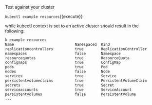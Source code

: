 Test against your cluster

`kubectl example resources`{{execute}}

 while kubectl context is set to an active cluster should result in the following:

```bash
k example resources
Name                           	Namespaced	Kind                          
replicationcontrollers         	true      	ReplicationController         
namespaces                     	false     	Namespace                     
resourcequotas                 	true      	ResourceQuota                 
configmaps                     	true      	ConfigMap                     
pods                           	true      	Pod                           
nodes                          	false     	Node                          
services                       	true      	Service                       
persistentvolumeclaims         	true      	PersistentVolumeClaim         
secrets                        	true      	Secret                        
serviceaccounts                	true      	ServiceAccount                
persistentvolumes              	false     	PersistentVolume   
...
```
